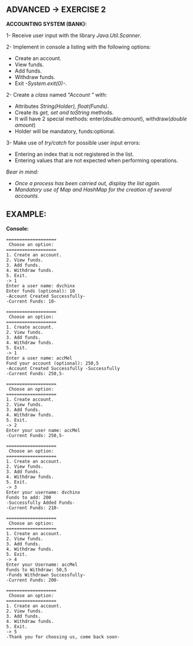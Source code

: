 <h2>ADVANCED -> EXERCISE 2</h2>

**ACCOUNTING SYSTEM (BANK):**

1- Receive user input with the library *Java.Util.Scanner*.

2- Implement in console a listing with the following options:
* Create an account.
* View funds.
* Add funds.
* Withdraw funds.
* Exit *-System.exit(0)-*.

2- Create a *class* named *"Account "* with:
* Attributes *String(Holder), float(Funds)*.
* Create its *get, set and toString* methods.
* It will have 2 special methods: enter(*double:amount*), withdraw(*double amount*)
* Holder will be mandatory, funds:optional.

3- Make use of *try/catch* for possible user input errors:
* Entering an index that is not registered in the list.
* Entering values that are not expected when performing operations.

*Bear in mind:*
* *Once a process has been carried out, display the list again.*
* *Mandatory use of Map and HashMap for the creation of several accounts.*

<h2>EXAMPLE:</h2>

**Console:**

```
===================
 Choose an option:
===================
1. Create an account.
2. View funds.
3. Add funds.
4. Withdraw funds.
5. Exit.
-> 1
Enter a user name: dvchinx
Enter funds (optional): 10
-Account Created Successfully-
-Current Funds: 10-

===================
 Choose an option:
===================
1. Create account.
2. View funds.
3. Add funds.
4. Withdraw funds.
5. Exit.
-> 1
Enter a user name: accMel
Fund your account (optional): 250,5
-Account Created Successfully -Successfully
-Current Funds: 250,5-

===================
 Choose an option:
===================
1. Create account.
2. View funds.
3. Add funds.
4. Withdraw funds.
5. Exit.
-> 2
Enter your user name: accMel
-Current Funds: 250,5-

===================
 Choose an option:
===================
1. Create an account.
2. View funds.
3. Add funds.
4. Withdraw funds.
5. Exit.
-> 3
Enter your username: dvchinx
Funds to add: 200
-Successfully Added Funds-
-Current Funds: 210-

===================
 Choose an option:
===================
1. Create an account.
2. View funds.
3. Add funds.
4. Withdraw funds.
5. Exit.
-> 4
Enter your Username: accMel
Funds to Withdraw: 50,5
-Funds Withdrawn Successfully-
-Current Funds: 200-

===================
 Choose an option:
===================
1. Create an account.
2. View funds.
3. Add funds.
4. Withdraw funds.
5. Exit.
-> 5
-Thank you for choosing us, come back soon-
```
